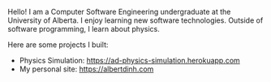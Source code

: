 Hello! I am a Computer Software Engineering undergraduate at the University of Alberta. I enjoy learning new software technologies. Outside of software programming, I learn about physics.

Here are some projects I built:

* Physics Simulation: https://ad-physics-simulation.herokuapp.com
* My personal site: https://albertdinh.com

<!---
albert-dinh-01/albert-dinh-01 is a ✨ special ✨ repository because its `README.md` (this file) appears on your GitHub profile.
You can click the Preview link to take a look at your changes.
--->

